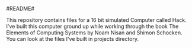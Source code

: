#README#

This repository contains files for a 16 bit simulated Computer called Hack. I've built this computer ground up while working through the book The Elements of Computing Systems by Noam Nisan and Shimon Schocken. You can look at the files I've built in projects directory.
